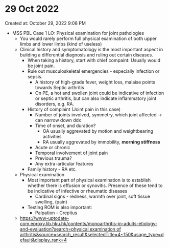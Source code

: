 # 29 Oct 2022

Created at: October 29, 2022 9:08 PM

- MSS PBL Case 1 LO: Physical examination for joint pathologies
    - You would rarely perform full physical examination of both upper limbs and lower limbs (kind of useless)
    - Clinical history and symptomatology is the most important aspect in building a differential diagnosis and ruling out certain diseases.
        - When taking a history, start with chief compaint: Usually would be joint pain.
        - Rule out musculoskeletal emergencies - especially infection or sepsis.
            - A history of high-grade fever, weight loss, malaise points towards Septic arthritis
            - On PE, a hot and swollen joint could be indicative of infection or septic arthritis, but can also indicate inflammatory joint disorders, e.g. RA.
        - History of complaint (Joint pain in this case)
            - Number of joints involved, symmetry, which joint affected → can narrow down ddx
            - Time of onset, and duration?
                - OA usually aggrevated by motion and weightbearing activities
                - RA usually aggrevated by immobility, **********************************morning stiffness**********************************
            - Acute or chronic
            - Temporal involvement of joint pain
            - Previous trauma?
            - Any extra-articular features
        - Family history - RA etc.
    - Physical examination
        - Most important part of physical examination is to establish whether there is effusion or synovitis. Presence of these tend to be indicative of infective or rheumatic diseases
            - Cardinal signs - redness, warmth over joint, soft tissue swelling, (pain)
        - Testing ROM is also important:
            - Palpation - Crepitus
    - [https://www-uptodate-com.eproxy.lib.hku.hk/contents/monoarthritis-in-adults-etiology-and-evaluation?search=physical examination of arthritis&source=search_result&selectedTitle=4~150&usage_type=default&display_rank=4](https://www-uptodate-com.eproxy.lib.hku.hk/contents/monoarthritis-in-adults-etiology-and-evaluation?search=physical%20examination%20of%20arthritis&source=search_result&selectedTitle=4~150&usage_type=default&display_rank=4)